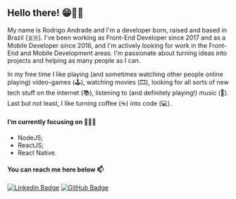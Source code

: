 <h2>Hello there! 😁👋🏼</h2>

My name is Rodrigo Andrade and I'm a developer born, raised and based in Brazil (🇧🇷). I've been working as Front-End Developer since 2017 and as a Mobile Developer since 2016, and I'm actively looking for work in the Front-End and Mobile Development areas. I'm passionate about turning ideas into projects and helping as many people as I can.

In my free time I like playing (and sometimes watching other people online playing) video-games (🕹), watching movies (🎞️), looking for all sorts of new tech stuff on the internet (📚), listening to (and definitely playing!) music (🎵). Last but not least, I like turning coffee (☕️) into code (💻).

<h4>I’m currently focusing on 👨🏻‍💻</h4>

- NodeJS;
- ReactJS;
- React Native.

<h4>You can reach me here below 📫</h4>

[![Linkedin Badge](https://img.shields.io/badge/-LinkedIn-blue?style=flat-square&logo=Linkedin&logoColor=white&link=https://www.linkedin.com/in/rodrigoandrade93)](https://www.linkedin.com/in/rodrigoandrade93)
[![GitHub Badge](https://img.shields.io/github/followers/rodrigoftw?label=follow&style=social)](https://github.com/rodrigoftw)


<!--
**rodrigoftw/rodrigoftw** is a ✨ _special_ ✨ repository because its `README.md` (this file) appears on your GitHub profile.

Here are some ideas to get you started:

- 🔭 I’m currently working on ...
- 🌱 I’m currently learning ...
- 👯 I’m looking to collaborate on ...
- 🤔 I’m looking for help with ...
- 💬 Ask me about ...
-  ...
- 😄 Pronouns: ...
- ⚡ Fun fact: ...
-->
